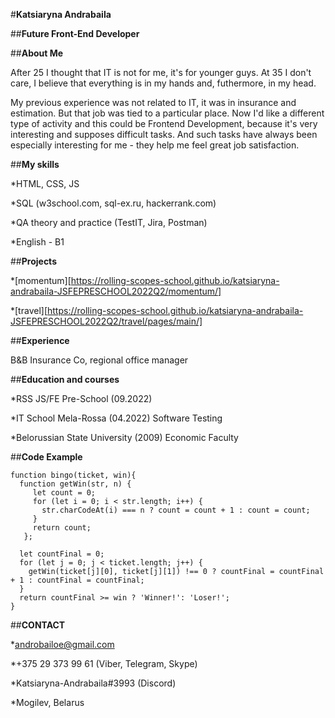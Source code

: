 #**Katsiaryna Andrabaila**

##**Future Front-End Developer**


##**About Me**

After 25 I thought that IT is not for me, it's for younger guys. At 35 I don't care, I believe that everything is in my hands and, futhermore, in my head.

My previous experience was not related to IT, it was in insurance and estimation. But that job was tied to a particular place. Now I'd like a different type of activity and this could be Frontend Development, because it's very interesting and supposes difficult tasks. And such tasks have always been especially interesting for me - they help me feel great job satisfaction.


##**My skills**

*HTML, CSS, JS

*SQL (w3school.com, sql-ex.ru, hackerrank.com)

*QA theory and practice (TestIT, Jira, Postman)

*English - B1


##**Projects**

*[momentum][https://rolling-scopes-school.github.io/katsiaryna-andrabaila-JSFEPRESCHOOL2022Q2/momentum/]

*[travel][https://rolling-scopes-school.github.io/katsiaryna-andrabaila-JSFEPRESCHOOL2022Q2/travel/pages/main/]


##**Experience**

B&B Insurance Co, regional office manager


##**Education and courses**

*RSS JS/FE Pre-School (09.2022)

*IT School Mela-Rossa (04.2022)
Software Testing

*Belorussian State University (2009)
Economic Faculty


##**Code Example**

```
function bingo(ticket, win){
  function getWin(str, n) {
     let count = 0;
     for (let i = 0; i < str.length; i++) {
       str.charCodeAt(i) === n ? count = count + 1 : count = count;
     }
     return count;
   };
  
  let countFinal = 0;
  for (let j = 0; j < ticket.length; j++) {
    getWin(ticket[j][0], ticket[j][1]) !== 0 ? countFinal = countFinal + 1 : countFinal = countFinal;
  }
  return countFinal >= win ? 'Winner!': 'Loser!';
}
```


##**CONTACT**

*androbailoe@gmail.com

*+375 29 373 99 61 (Viber, Telegram, Skype)

*Katsiaryna-Andrabaila#3993 (Discord)

*Mogilev, Belarus
